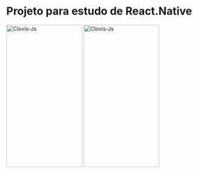 # Projeto para estudo de React.Native
<img align="center" alt="Clovis-Js" height="375" width="200" src="https://uploaddeimagens.com.br/images/004/495/067/full/asdat%C3%ADtulo.png?1685990660">
<img align="center" alt="Clovis-Js" height="375" width="200" src="https://uploaddeimagens.com.br/images/004/495/069/full/Sem_t%C3%ADtuasaslo.png?1685990803">
